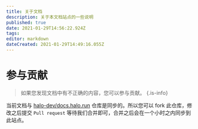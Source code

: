 ```yaml
---
title: 关于文档
description: 关于本文档站点的一些说明
published: true
date: 2021-01-29T14:56:22.924Z
tags: 
editor: markdown
dateCreated: 2021-01-29T14:49:16.055Z
---
```


# 参与贡献

> 如果您发现文档中有不正确的内容，您可以参与贡献。
{.is-info}

当前文档与 [halo-dev/docs.halo.run](https://github.com/halo-dev/docs.halo.run) 仓库是同步的。所以您可以 fork 此仓库，修改之后提交 `Pull request` 等待我们合并即可，合并之后会在一个小时之内同步到此站点。